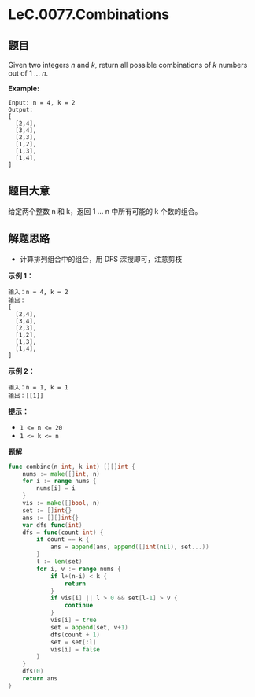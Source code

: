 # LeC.0077.Combinations

## 题目

Given two integers *n* and *k*, return all possible combinations of *k* numbers out of 1 ... *n*.

**Example:**

    Input: n = 4, k = 2
    Output:
    [
      [2,4],
      [3,4],
      [2,3],
      [1,2],
      [1,3],
      [1,4],
    ]

## 题目大意

给定两个整数 n 和 k，返回 1 ... n 中所有可能的 k 个数的组合。

## 解题思路

- 计算排列组合中的组合，用 DFS 深搜即可，注意剪枝

**示例 1：**

```
输入：n = 4, k = 2
输出：
[
  [2,4],
  [3,4],
  [2,3],
  [1,2],
  [1,3],
  [1,4],
]
```

**示例 2：**

```
输入：n = 1, k = 1
输出：[[1]]
```

**提示：**

- `1 <= n <= 20`
- `1 <= k <= n`

**题解**

```go
func combine(n int, k int) [][]int {
    nums := make([]int, n)
    for i := range nums {
        nums[i] = i
    }
    vis := make([]bool, n)
    set := []int{}
    ans := [][]int{}
    var dfs func(int)
    dfs = func(count int) {
        if count == k {
            ans = append(ans, append([]int(nil), set...))
        }
        l := len(set)
        for i, v := range nums {
            if l+(n-i) < k {
                return
            }
            if vis[i] || l > 0 && set[l-1] > v {
                continue
            }
            vis[i] = true
            set = append(set, v+1)
            dfs(count + 1)
            set = set[:l]
            vis[i] = false
        }
    }
    dfs(0)
    return ans
}
```
